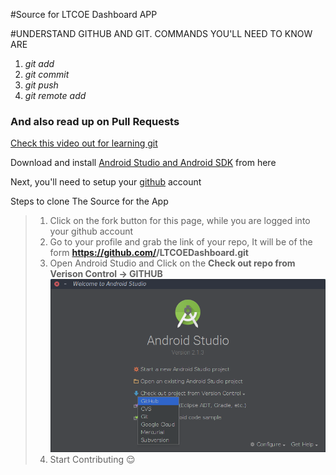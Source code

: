#Source for LTCOE Dashboard APP

#UNDERSTAND GITHUB AND GIT. COMMANDS YOU'LL NEED TO KNOW ARE
1. *git add*
2. *git commit*
3. *git push*
4. *git remote add*

### And also read up on Pull Requests

[Check this video out for learning git](https://www.youtube.com/watch?v=0fKg7e37bQE)

Download and install [Android Studio and Android SDK](https://developer.android.com/studio/index.html#downloads) from here

Next, you'll need to setup your [github](https://github.com/join) account


Steps to clone The Source for the App
>1. Click on the fork button for this page, while you are logged into your github account
>2. Go to your  profile and grab the link of your repo, It will be of the form __https://github.com/<username>/LTCOEDashboard.git__
>3. Open Android Studio and Click on the __Check out repo from Verison Control -> GITHUB__ ![damn](./git.png)
>4. Start Contributing :relieved:
